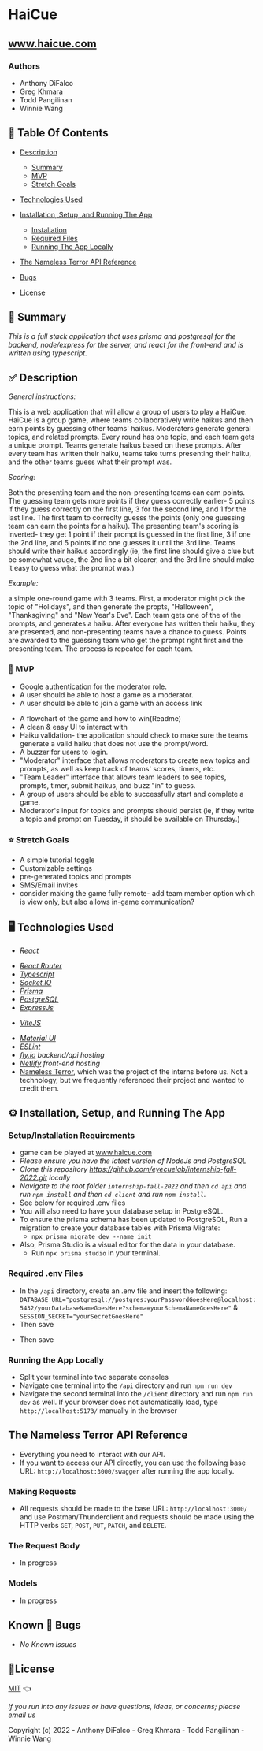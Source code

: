 # HaiCue
## www.haicue.com

### Authors
<!-- ### 🧑🏽‍🤝‍🧑🏼 Maintainers -->

- Anthony DiFalco
- Greg Khmara
- Todd Pangilinan
- Winnie Wang

## 📂 Table Of Contents

- [Description](#description)
  - [Summary](#summary)
  - [MVP](#mvp)
  - [Stretch Goals](#stretch-goals)

- [Technologies Used](#technologies-used)
- [Installation, Setup, and Running The App](#installation-setup-and-running-the-app)
  - [Installation](#installation)
  - [Required Files](#required-files)
  - [Running The App Locally](#running-the-app-locally)
- [The Nameless Terror API Reference](#the-mafia-api-reference)
- [Bugs](#bugs)
- [License](#license)

## 📝 Summary <a id="summary"></a>

_This is a full stack application that uses prisma and postgresql for the backend, node/express for the server, and react for the front-end and is written using typescript._

## ✅ Description <a id="description"></a>

_General instructions:_ 

This is a web application that will allow a group of users to play a HaiCue. HaiCue is a group game, where teams collaboratively write haikus and then earn points by guessing other teams' haikus. Moderaters generate general topics, and related prompts. Every round has one topic, and each team gets a unique prompt. Teams generate haikus based on these prompts. After every team has written their haiku, teams take turns presenting their haiku, and the other teams guess what their prompt was.

_Scoring:_ 

Both the presenting team and the non-presenting teams can earn points. The guessing team gets more points if they guess correctly earlier- 5 points if they guess correctly on the first line, 3 for the second line, and 1 for the last line. The first team to correclty guesss the points (only one guessing team can earn the points for a haiku). The presenting team's scoring is inverted- they get 1 point if their prompt is guessed in the first line, 3 if one the 2nd line, and 5 points if no one guesses it until the 3rd line. Teams should write their haikus accordingly (ie, the first line should give a clue but be somewhat vauge, the 2nd line a bit clearer, and the 3rd line should make it easy to guess what the prompt was.)

_Example:_ 

a simple one-round game with 3 teams. First, a moderator might pick the topic of "Holidays", and then generate the propts, "Halloween", "Thanksgiving" and "New Year's Eve". Each team gets one of the of the prompts, and generates a haiku. After everyone has written their haiku, they are presented, and non-presenting teams have a chance to guess. Points are awarded to the guessing team who get the prompt right first and the presenting team. The process is repeated for each team.

### 🎯 MVP <a id="mvp"></a>

- Google authentication for the moderator role.
- A user should be able to host a game as a moderator.
- A user should be able to join a game with an access link
<!-- - A Help section and or tutorial for first time players -->
- A flowchart of the game and how to win(Readme)
- A clean & easy UI to interact with
- Haiku validation- the application should check to make sure the teams generate a valid haiku that does not use the prompt/word.
- A buzzer for users to login.
- "Moderator" interface that allows moderators to create new topics and prompts, as well as keep track of teams' scores, timers, etc.
- "Team Leader" interface that allows team leaders to see topics, prompts, timer, submit haikus, and buzz "in" to guess.
- A group of users should be able to successfully start and complete a game.
- Moderator's input for topics and prompts should persist (ie, if they write a topic and prompt on Tuesday, it should be available on Thursday.)
### ⭐ Stretch Goals <a id="stretch-goals"></a>

* A simple tutorial toggle 
* Customizable settings
* pre-generated topics and prompts
* SMS/Email invites
* consider making the game fully remote- add team member option which is view only, but also allows in-game communication?
<!-- [] Custom Themes
[] In-game communication/Chat -->

## 🖥️ Technologies Used <a id="technologies-used"></a>

- _[React](https://reactjs.org/)_
<!-- - _[React Query](https://tanstack.com/query/v4/?from=reactQueryV3&original=https://react-query-v3.tanstack.com/)_ -->
- _[React Router](https://reactrouter.com/)_
- _[Typescript](https://www.typescriptlang.org/)_
- _[Socket.IO](https://socket.io/)_
- _[Prisma](https://www.prisma.io/)_
- _[PostgreSQL](https://www.postgresql.org/)_
- _[ExpressJs](https://expressjs.com/)_
<!-- - _[Express-Session](https://www.npmjs.com/package/express-session/v/1.17.3)_ -->
<!-- - _[Prisma-session-store](https://www.npmjs.com/package/@quixo3/prisma-session-store)_ -->
- _[ViteJS](https://vitejs.dev/)_
<!-- - _[Nodemon](https://www.npmjs.com/package/nodemon)_ -->
<!-- - _[Fly.IO](https://fly.io/)_ -->
<!-- - _[Swagger-ui-express](https://www.npmjs.com/package/swagger-ui-express)_ -->
- _[Material UI](https://mui.com/)_
- _[ESLint](https://eslint.org)_
- _[fly.io](https://fly.io) backend/api hosting_
- _[Netlify](https://netlify.com) front-end hosting_
- [Nameless Terror](https://github.com/eyecuelab/mafia-lite.git), which was the project of the interns before us. Not a technology, but we frequently referenced their project and wanted to credit them.



## ⚙️ Installation, Setup, and Running The App <a id="installation-setup-and-running-the-app"></a>

### Setup/Installation Requirements <a id="installation"></a>

- game can be played at www.haicue.com
- _Please ensure you have the latest version of NodeJs and PostgreSQL_
- _Clone this repository <https://github.com/eyecuelab/internship-fall-2022.git> locally_
- _Navigate to the root folder `internship-fall-2022` and then `cd api` and run `npm install` and then `cd client` and run `npm install`_.
- See below for required .env files
- You will also need to have your database setup in PostgreSQL.
- To ensure the prisma schema has been updated to PostgreSQL, Run a migration to create your database tables with Prisma Migrate:
  - `npx prisma migrate dev --name init`
  <!-- - `npm run seed` to seed the database with the default roles -->
- Also, Prisma Studio is a visual editor for the data in your database.
  - Run `npx prisma studio` in your terminal.

### Required .env Files <a id="required-files"></a>

- In the `/api` directory, create an .env file and insert the following: `DATABASE_URL="postgresql://postgres:yourPasswordGoesHere@localhost:5432/yourDatabaseNameGoesHere?schema=yourSchemaNameGoesHere"` & `SESSION_SECRET="yourSecretGoesHere"`
- Then save
<!-- - In the `/client` directory, create an .env file (separate from the previous), and insert the following: `VITE_API_ENDPOINT=http://localhost:3000` -->
- Then save

### Running the App Locally <a id="running-the-app-locally"></a>

- Split your terminal into two separate consoles
- Navigate one terminal into the `/api` directory and run `npm run dev`
- Navigate the second terminal into the `/client` directory and run `npm run dev` as well. If your browser does not automatically load, type `http://localhost:5173/` manually in the browser

## The Nameless Terror API Reference <a id="the-mafia-api-reference"></a>

- Everything you need to interact with our API.
- If you want to access our API directly, you can use the following base URL: `http://localhost:3000/swagger` after running the app locally.

### Making Requests

- All requests should be made to the base URL: `http://localhost:3000/` and use Postman/Thunderclient and requests should be made using the HTTP verbs `GET`, `POST`, `PUT`, `PATCH`, and `DELETE`.

<!-- - Player:
  - GET `/player` retrieves a single player by Id.
  - GET `/player/:gameId` retrieves all players by gameId.
  - POST `/player/` creates a new player.
  - PUT `/player/:id` updates a single player by Id.

- Game:
  - GET `/games` retrieves all games.
  - GET `/game/:id` retrieves a single game by Id.
  - POST `/game/:id` creates a new game.

- Round:
  - GET `/round/:id` retrieves specific round from game.
  - GET `/rounds/:gameID` retrieves all rounds from game.

- Role:
  - GET `/roles` retrieves all roles.
  - GET `/role/:id` retrieves a single role by Id.
  - POST `/role/` creates a new role.

- Vote:
  - GET `/vote/:id` retrieves a single vote by Id.
  - GET `/votes/:gameId` retrieves all votes by gameId.
  - POST `/vote/` creates a new vote.
  - POST `/tallyVote` Counts casted votes and tally them.
  - POST `/vote/` casted votes are collected. -->

### The Request Body

- In progress

### Models

- In progress

## Known 🐛 Bugs <a id="bugs"></a>

- _No Known Issues_

## 🎫License <a id="license"></a>

[MIT](LICENSE) 👈

_If you run into any issues or have questions, ideas, or concerns;  please email us_

Copyright (c) 2022 - Anthony DiFalco - Greg Khmara - Todd Pangilinan - Winnie Wang
 
